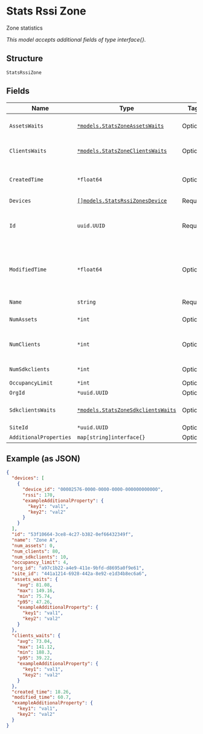 
# Stats Rssi Zone

Zone statistics

*This model accepts additional fields of type interface{}.*

## Structure

`StatsRssiZone`

## Fields

| Name | Type | Tags | Description |
|  --- | --- | --- | --- |
| `AssetsWaits` | [`*models.StatsZoneAssetsWaits`](../../doc/models/stats-zone-assets-waits.md) | Optional | BLE asset wait time right now |
| `ClientsWaits` | [`*models.StatsZoneClientsWaits`](../../doc/models/stats-zone-clients-waits.md) | Optional | Client wait time right now |
| `CreatedTime` | `*float64` | Optional | When the object has been created, in epoch |
| `Devices` | [`[]models.StatsRssiZonesDevice`](../../doc/models/stats-rssi-zones-device.md) | Required | - |
| `Id` | `uuid.UUID` | Required | Unique ID of the object instance in the Mist Organnization |
| `ModifiedTime` | `*float64` | Optional | When the object has been modified for the last time, in epoch |
| `Name` | `string` | Required | Name of the zone |
| `NumAssets` | `*int` | Optional | Number of assets |
| `NumClients` | `*int` | Optional | Number of Wi-Fi clients (unconnected + connected) |
| `NumSdkclients` | `*int` | Optional | Number of sdk clients |
| `OccupancyLimit` | `*int` | Optional | - |
| `OrgId` | `*uuid.UUID` | Optional | - |
| `SdkclientsWaits` | [`*models.StatsZoneSdkclientsWaits`](../../doc/models/stats-zone-sdkclients-waits.md) | Optional | SDK Clients wait time right now |
| `SiteId` | `*uuid.UUID` | Optional | - |
| `AdditionalProperties` | `map[string]interface{}` | Optional | - |

## Example (as JSON)

```json
{
  "devices": [
    {
      "device_id": "00002576-0000-0000-0000-000000000000",
      "rssi": 170,
      "exampleAdditionalProperty": {
        "key1": "val1",
        "key2": "val2"
      }
    }
  ],
  "id": "53f10664-3ce8-4c27-b382-0ef66432349f",
  "name": "Zone A",
  "num_assets": 0,
  "num_clients": 80,
  "num_sdkclients": 10,
  "occupancy_limit": 4,
  "org_id": "a97c1b22-a4e9-411e-9bfd-d8695a0f9e61",
  "site_id": "441a1214-6928-442a-8e92-e1d34b8ec6a6",
  "assets_waits": {
    "avg": 81.08,
    "max": 149.16,
    "min": 75.74,
    "p95": 47.26,
    "exampleAdditionalProperty": {
      "key1": "val1",
      "key2": "val2"
    }
  },
  "clients_waits": {
    "avg": 73.04,
    "max": 141.12,
    "min": 188.3,
    "p95": 39.22,
    "exampleAdditionalProperty": {
      "key1": "val1",
      "key2": "val2"
    }
  },
  "created_time": 18.26,
  "modified_time": 60.7,
  "exampleAdditionalProperty": {
    "key1": "val1",
    "key2": "val2"
  }
}
```

